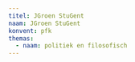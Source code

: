 ```yaml
---
titel: JGroen StuGent
naam: JGroen StuGent
konvent: pfk
themas:
  - naam: politiek en filosofisch
---
```

